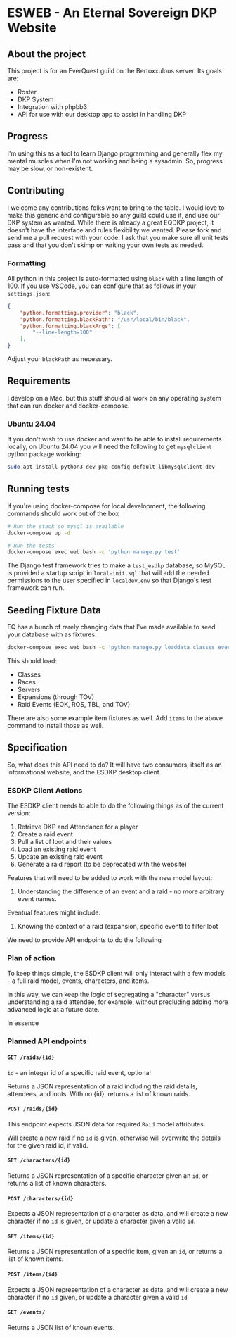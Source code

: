 # ESWEB - An Eternal Sovereign DKP Website

## About the project

This project is for an EverQuest guild on the Bertoxxulous server.  Its goals are:

- Roster
- DKP System
- Integration with phpbb3
- API for use with our desktop app to assist in handling DKP

## Progress

I'm using this as a tool to learn Django programming and generally flex my mental muscles when I'm not working and being a sysadmin.  So, progress may be slow, or non-existent.

## Contributing

I welcome any contributions folks want to bring to the table.  I would love to make this generic and configurable so any guild could use it, and use our DKP system as wanted.  While there is already a great EQDKP project, it doesn't have the interface and rules flexibility we wanted.  Please fork and send me a pull request with your code.  I ask that you make sure all unit tests pass and that you don't skimp on writing your own tests as needed.

### Formatting

All python in this project is auto-formatted using `black` with a line length of 100.  If you use VSCode, you can configure that as follows in your `settings.json`:

```json
{
    "python.formatting.provider": "black",
    "python.formatting.blackPath": "/usr/local/bin/black",
    "python.formatting.blackArgs": [
        "--line-length=100"
    ],
}
```

Adjust your `blackPath` as necessary.

## Requirements

I develop on a Mac, but this stuff should all work on any operating system that can run docker and docker-compose.

### Ubuntu 24.04

If you don't wish to use docker and want to be able to install requirements locally, on Ubuntu 24.04 you will need the following to get `mysqlclient` python package working:

```bash
sudo apt install python3-dev pkg-config default-libmysqlclient-dev
```

## Running tests

If you're using docker-compose for local development, the following commands should work out of the box

```sh
# Run the stack so mysql is available
docker-compose up -d

# Run the tests
docker-compose exec web bash -c 'python manage.py test'
```

The Django test framework tries to make a `test_esdkp` database, so MySQL is provided a startup script in `local-init.sql` that will add the needed permissions to the user specified in `localdev.env` so that Django's test framework can run.

## Seeding Fixture Data

EQ has a bunch of rarely changing data that I've made available to seed your database with as fixtures.

```sh
docker-compose exec web bash -c 'python manage.py loaddata classes events expansions races servers'
```

This should load:
- Classes
- Races
- Servers
- Expansions (through TOV)
- Raid Events (EOK, ROS, TBL, and TOV)

There are also some example item fixtures as well.  Add `items` to the above command to install those as well.

## Specification

So, what does this API need to do?  It will have two consumers, itself as an informational website, and the ESDKP desktop client.

### ESDKP Client Actions

The ESDKP client needs to able to do the following things as of the current version:

1. Retrieve DKP and Attendance for a player
2. Create a raid event
3. Pull a list of loot and their values
4. Load an existing raid event
5. Update an existing raid event
6. Generate a raid report (to be deprecated with the website)

Features that will need to be added to work with the new model layout:

1. Understanding the difference of an event and a raid - no more arbitrary event names.

Eventual features might include:

1. Knowing the context of a raid (expansion, specific event) to filter loot

We need to provide API endpoints to do the following

### Plan of action

To keep things simple, the ESDKP client will only interact with a few models - a full raid model, events, characters, and items.

In this way, we can keep the logic of segregating a "character" versus understanding a raid attendee, for example, without precluding adding more advanced logic at a future date.

In essence

### Planned API endpoints

#### `GET /raids/{id}`

`id` - an integer id of a specific raid event, optional

Returns a JSON representation of a raid including the raid details, attendees, and loots.  With no {id}, returns a list of known raids.

#### `POST /raids/{id}`

This endpoint expects JSON data for required `Raid` model attributes.

Will create a new raid if no `id` is given, otherwise will overwrite the details for the given raid id, if valid.

#### `GET /characters/{id}`

Returns a JSON representation of a specific character given an `id`, or returns a list of known characters.

#### `POST /characters/{id}`

Expects a JSON representation of a character as data, and will create a new character if no `id` is given, or update a character given a valid `id`.

#### `GET /items/{id}`

Returns a JSON representation of a specific item, given an `id`, or returns a list of known items.

#### `POST /items/{id}`

Expects a JSON representation of a character as data, and will create a new character if no `id` given, or update a character given a valid `id`

#### `GET /events/`

Returns a JSON list of known events.

